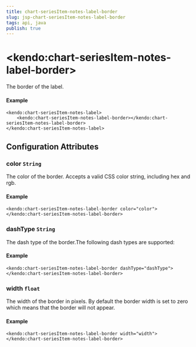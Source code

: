 ```yaml
---
title: chart-seriesItem-notes-label-border
slug: jsp-chart-seriesItem-notes-label-border
tags: api, java
publish: true
---
```


# \<kendo:chart-seriesItem-notes-label-border\>

The border of the label.

#### Example
    <kendo:chart-seriesItem-notes-label>
        <kendo:chart-seriesItem-notes-label-border></kendo:chart-seriesItem-notes-label-border>
    </kendo:chart-seriesItem-notes-label>

## Configuration Attributes

### color `String`

The color of the border. Accepts a valid CSS color string, including hex and rgb.

#### Example
    <kendo:chart-seriesItem-notes-label-border color="color">
    </kendo:chart-seriesItem-notes-label-border>

### dashType `String`

The dash type of the border.The following dash types are supported:

#### Example
    <kendo:chart-seriesItem-notes-label-border dashType="dashType">
    </kendo:chart-seriesItem-notes-label-border>

### width `float`

The width of the border in pixels. By default the border width is set to zero which means that the border will not appear.

#### Example
    <kendo:chart-seriesItem-notes-label-border width="width">
    </kendo:chart-seriesItem-notes-label-border>

